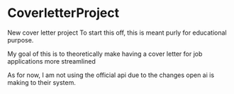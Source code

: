 # CoverletterProject
New cover letter project
To start this off, this is meant purly for educational purpose. 

My goal of this is to theoretically make having a cover letter for job applications more streamlined

As for now, I am not using the official api due to the changes open ai is making to their system. 
